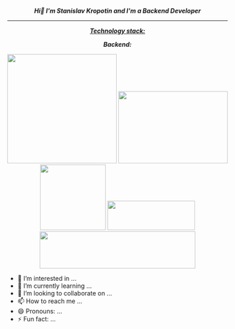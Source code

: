 <div id="header" align="center">
<p><em><strong>Hi👋 I'm Stanislav Kropotin and I'm a Backend Developer</strong></em></p></div>
<hr>
<div id="header" align="center">
<p><span style="text-decoration: underline;"><em><strong>Technology stack:</strong></em></span></p></div>
<div id="header" align="center">
<p dir="auto"><em><strong>Backend:</strong></em></p></div>
<div id="header" align="center">
  <img src="https://github.com/StanislavKropotin/images/blob/main/python.PNG?raw=true" width="250"/>
  <img src="https://github.com/StanislavKropotin/images/blob/main/fastapi.PNG?raw=true" height="165" width="250"/>
</div>
<div id="header" align="center">
  <img src="https://github.com/StanislavKropotin/images/blob/main/django.PNG?raw=true" width="150"/>
  <img src="https://github.com/StanislavKropotin/images/blob/main/celery.PNG?raw=true" height="67" width="200"/>
</div>
<div id="header" align="center">
  <img src="https://github.com/StanislavKropotin/images/blob/main/SQLAlchimy.PNG?raw=true" height="85" width="356"/>
</div>



- 👀 I’m interested in ...
- 🌱 I’m currently learning ...
- 💞️ I’m looking to collaborate on ...
- 📫 How to reach me ...
- 😄 Pronouns: ...
- ⚡ Fun fact: ...

<!---
StanislavKropotin/StanislavKropotin is a ✨ special ✨ repository because its `README.md` (this file) appears on your GitHub profile.
You can click the Preview link to take a look at your changes.
--->
